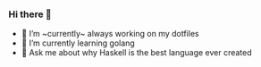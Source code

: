 ### Hi there 👋

<!--
**leana8959/leana8959** is a ✨ _special_ ✨ repository because its `README.md` (this file) appears on your GitHub profile.

Here are some ideas to get you started:

- 👯 I’m looking to collaborate on ...
- 🤔 I’m looking for help with ...
- 📫 How to reach me: ...
- 😄 Pronouns: ...
- ⚡ Fun fact: ...
-->

- 🔭 I’m ~currently~ always working on my dotfiles
- 🌱 I’m currently learning golang
- 💬 Ask me about why Haskell is the best language ever created
